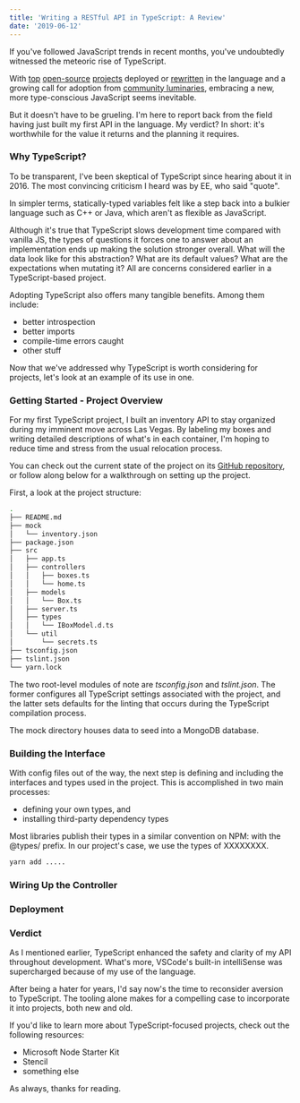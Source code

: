 ```yaml
---
title: 'Writing a RESTful API in TypeScript: A Review'
date: '2019-06-12'
---
```


If you've followed JavaScript trends in recent months, you've undoubtedly witnessed the meteoric rise of TypeScript.

With <a href="https://github.com/pikapkg/web" target="_blank">top</a> <a href="https://github.com/microsoft/vscode" target="_blank">open-source</a> <a href="https://github.com/angular/angular" target="_blank">projects</a> deployed or <a href="https://news.ycombinator.com/item?id=17467141" target="_blank">rewritten</a> in the language and a growing call for adoption from <a href="" target="_blank">community luminaries</a>, embracing a new, more type-conscious JavaScript seems inevitable.

But it doesn't have to be grueling. I'm here to report back from the field having just built my first API in the language. My verdict? In short: it's worthwhile for the value it returns and the planning it requires.

### Why TypeScript?

To be transparent, I've been skeptical of TypeScript since hearing about it in 2016. The most convincing criticism I heard was by EE, who said "quote".

In simpler terms, statically-typed variables felt like a step back into a bulkier language such as C++ or Java, which aren't as flexible as JavaScript.

Although it's true that TypeScript slows development time compared with vanilla JS, the types of questions it forces one to answer about an implementation ends up making the solution stronger overall. What will the data look like for this abstraction? What are its default values? What are the expectations when mutating it? All are concerns considered earlier in a TypeScript-based project.

Adopting TypeScript also offers many tangible benefits. Among them include:

- better introspection
- better imports
- compile-time errors caught
- other stuff

Now that we've addressed why TypeScript is worth considering for projects, let's look at an example of its use in one.

### Getting Started - Project Overview

For my first TypeScript project, I built an inventory API to stay organized during my imminent move across Las Vegas. By labeling my boxes and writing detailed descriptions of what's in each container, I'm hoping to reduce time and stress from the usual relocation process.

You can check out the current state of the project on its <a href="https://github.com/alephnode/inventory-app" target="_blank">GitHub repository</a>, or follow along below for a walkthrough on setting up the project.

First, a look at the project structure:

```bash
.
├── README.md
├── mock
│   └── inventory.json
├── package.json
├── src
│   ├── app.ts
│   ├── controllers
│   │   ├── boxes.ts
│   │   └── home.ts
│   ├── models
│   │   └── Box.ts
│   ├── server.ts
│   ├── types
│   │   └── IBoxModel.d.ts
│   └── util
│       └── secrets.ts
├── tsconfig.json
├── tslint.json
└── yarn.lock
```

The two root-level modules of note are _tsconfig.json_ and _tslint.json_. The former configures all TypeScript settings associated with the project, and the latter sets defaults for the linting that occurs during the TypeScript compilation process.

The mock directory houses data to seed into a MongoDB database.

### Building the Interface

With config files out of the way, the next step is defining and including the interfaces and types used in the project. This is accomplished in two main processes:

- defining your own types, and
- installing third-party dependency types

Most libraries publish their types in a similar convention on NPM: with the @types/ prefix. In our project's case, we use the types of XXXXXXXX.

```bash
yarn add .....
```

### Wiring Up the Controller

### Deployment

### Verdict

As I mentioned earlier, TypeScript enhanced the safety and clarity of my API throughout development. What's more, VSCode's built-in intelliSense was supercharged because of my use of the language.

After being a hater for years, I'd say now's the time to reconsider aversion to TypeScript. The tooling alone makes for a compelling case to incorporate it into projects, both new and old.

If you'd like to learn more about TypeScript-focused projects, check out the following resources:

- Microsoft Node Starter Kit
- Stencil
- something else

As always, thanks for reading.
